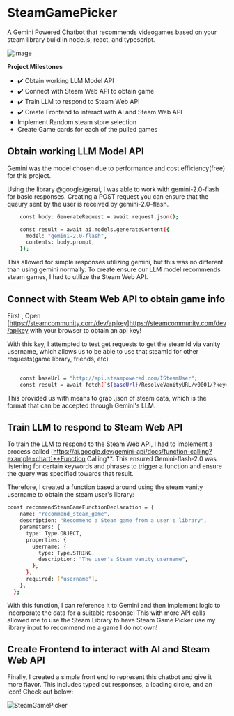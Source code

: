 # SteamGamePicker
A Gemini Powered Chatbot that recommends videogames based on your steam library build in node.js, react, and typescript.

![image](https://github.com/user-attachments/assets/223879c2-daae-4dd2-a4f6-46c60aed6a9b)

__Project Milestones__

- ✔️ Obtain working LLM Model API
- ✔️ Connect with Steam Web API to obtain game
- ✔️ Train LLM to respond to Steam Web API
- ✔️ Create Frontend to interact with AI and Steam Web API
- Implement Random steam store selection
- Create Game cards for each of the pulled games


## Obtain working LLM Model API

Gemini was the model chosen due to performance and cost efficiency(free) for this project.

Using the library @google/genai, I was able to work with gemini-2.0-flash for basic responses. Creating a POST request you can ensure that the queury sent by the user is received by gemini-2.0-flash.

```bash
    const body: GenerateRequest = await request.json();

    const result = await ai.models.generateContent({
      model: "gemini-2.0-flash",
      contents: body.prompt,
    });
```

This allowed for simple responses utilizing gemini, but this was no different than using gemini normally. To create ensure our LLM model recommends steam games, I had to utilize the Steam Web API.

## Connect with Steam Web API to obtain game info

First , Open [https://steamcommunity.com/dev/apikey]https://steamcommunity.com/dev/apikey with your browser to obtain an api key!

With this key, I attempted to test get requests to get the steamId via vanity username, which allows us to be able to use that steamId for other requests(game library, friends, etc)

```bash
    
    const baseUrl = "http://api.steampowered.com/ISteamUser";
    const result = await fetch(`${baseUrl}/ResolveVanityURL/v0001/?key=${steamKey}&vanityurl=${username}`)
```

This provided us with means to grab .json of steam data, which is the format that can be accepted through Gemini's LLM.

## Train LLM to respond to Steam Web API

To train the LLM to respond to the Steam Web API, I had to implement a process called [https://ai.google.dev/gemini-api/docs/function-calling?example=chart]**Function Calling**.
This ensured Gemini-flash-2.0 was listening for certain keywords and phrases to trigger a function and ensure the query was specified towards that result.

Therefore, I created a function based around using the steam vanity username to obtain the steam user's library:

```bash
const recommendSteamGameFunctionDeclaration = {
    name: "recommend_steam_game",
    description: "Recommend a Steam game from a user's library",
    parameters: {
      type: Type.OBJECT,
      properties: {
        username: {
          type: Type.STRING,
          description: "The user's Steam vanity username",
        },
      },
      required: ["username"],
    },
  };

 ```

 With this function, I can reference it to Gemini and then implement logic to incorporate the data for a suitable response!
 This with more API calls allowed me to use the Steam Library to have Steam Game Picker use my library input to recommend me a game I do not own!

 ## Create Frontend to interact with AI and Steam Web API

 Finally, I created a simple front end to represent this chatbot and give it more flavor. This includes typed out responses, a loading circle, and an icon! Check out below:


![SteamGamePicker](https://github.com/user-attachments/assets/d601bb77-d3d5-45ee-8c60-dfa341c65786)
